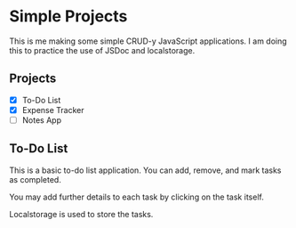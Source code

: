 # Simple Projects

This is me making some simple CRUD-y JavaScript applications. I am doing this to practice the use of JSDoc and localstorage.

## Projects

- [x] To-Do List
- [x] Expense Tracker
- [ ] Notes App

## To-Do List

This is a basic to-do list application. You can add, remove, and mark tasks as completed.

You may add further details to each task by clicking on the task itself.

Localstorage is used to store the tasks.

